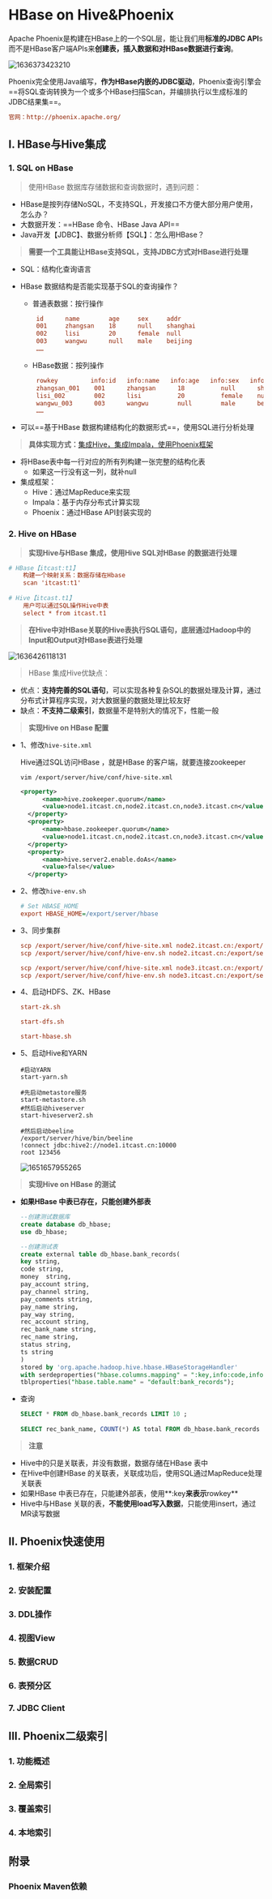 # HBase on Hive&Phoenix

Apache Phoenix是构建在HBase上的一个SQL层，能让我们用**标准的JDBC API**s而不是HBase客户端APIs来**创建表，插入数据和对HBase数据进行查询**。

![1636373423210](assets/1636373423210.png)

Phoenix完全使用Java编写，**作为HBase内嵌的JDBC驱动**，Phoenix查询引擎会==将SQL查询转换为一个或多个HBase扫描Scan，并编排执行以生成标准的JDBC结果集==。

```ini
官网：http://phoenix.apache.org/
```

## I. HBase与Hive集成

### 1. SQL on HBase

> 使用HBase 数据库存储数据和查询数据时，遇到问题：

- HBase是按列存储NoSQL，不支持SQL，开发接口不方便大部分用户使用，怎么办？
- 大数据开发：==HBase 命令、HBase Java API==
- Java开发【JDBC】、数据分析师【SQL】：怎么用HBase？

> **需要一个工具能让HBase支持SQL，支持JDBC方式对HBase进行处理**

- SQL：结构化查询语言

- HBase 数据结构是否能实现基于SQL的查询操作？

  - 普通表数据：按行操作

    ```ini
     id      name        age     sex     addr
     001     zhangsan    18      null    shanghai
     002     lisi        20      female  null
     003     wangwu      null    male    beijing
     ……
    ```

  - HBase数据：按列操作

    ```ini
     rowkey       	info:id   info:name   info:age   info:sex   info:addr
     zhangsan_001    001      zhangsan      18          null      shanghai
     lisi_002        002      lisi          20          female    null
     wangwu_003      003      wangwu        null        male      beijing
     ……
    ```

- 可以==基于HBase 数据构建结构化的数据形式==，使用SQL进行分析处理

> **具体实现方式：**[集成Hive，集成Impala，使用Phoenix框架]()

- 将HBase表中每一行对应的所有列构建一张完整的结构化表
  - 如果这一行没有这一列，就补null
- 集成框架：
  - Hive：通过MapReduce来实现
  - Impala：基于内存分布式计算实现
  - Phoenix：通过HBase API封装实现的

### 2. Hive on HBase

> **实现Hive与HBase  集成，使用Hive SQL对HBase  的数据进行处理**

```ini
# HBase【itcast:t1】
	构建一个映射关系：数据存储在Hbase
	scan 'itcast:t1'
	
# Hive【itcast.t1】
	用户可以通过SQL操作Hive中表
	select * from itcast.t1
```

> **在Hive中对HBase关联的Hive表执行SQL语句，底层通过Hadoop中的Input和Output对HBase表进行处理**

![1636426118131](assets/1636426118131.png)

> HBase 集成Hive优缺点：

- 优点：**支持完善的SQL语句**，可以实现各种复杂SQL的数据处理及计算，通过分布式计算程序实现，对大数据量的数据处理比较友好
- 缺点：**不支持二级索引**，数据量不是特别大的情况下，性能一般

> **实现Hive on HBase 配置**

- 1、修改`hive-site.xml`

  Hive通过SQL访问HBase ，就是HBase 的客户端，就要连接zookeeper

  ```shell
  vim /export/server/hive/conf/hive-site.xml
  ```

  ```xml
  <property>
        <name>hive.zookeeper.quorum</name>
        <value>node1.itcast.cn,node2.itcast.cn,node3.itcast.cn</value>
    </property>
    <property>
        <name>hbase.zookeeper.quorum</name>
        <value>node1.itcast.cn,node2.itcast.cn,node3.itcast.cn</value>
    </property>
    <property>
        <name>hive.server2.enable.doAs</name>
        <value>false</value>
    </property>
  ```

- 2、修改`hive-env.sh`

  ```ini
  # Set HBASE_HOME
  export HBASE_HOME=/export/server/hbase
  ```

- 3、同步集群

  ```ini
  scp /export/server/hive/conf/hive-site.xml node2.itcast.cn:/export/server/hive/conf/
  scp /export/server/hive/conf/hive-env.sh node2.itcast.cn:/export/server/hive/conf/
  
  scp /export/server/hive/conf/hive-site.xml node3.itcast.cn:/export/server/hive/conf/
  scp /export/server/hive/conf/hive-env.sh node3.itcast.cn:/export/server/hive/conf/
  ```

- 4、启动HDFS、ZK、HBase

  ```ini
  start-zk.sh
  
  start-dfs.sh
  
  start-hbase.sh
  ```

- 5、启动Hive和YARN

  ```shell
  #启动YARN
  start-yarn.sh
  
  #先启动metastore服务
  start-metastore.sh
  #然后启动hiveserver
  start-hiveserver2.sh
  
  #然后启动beeline
  /export/server/hive/bin/beeline
  !connect jdbc:hive2://node1.itcast.cn:10000
  root 123456
  ```

  ![1651657955265](assets/1651657955265.png)

> **实现Hive on HBase 的测试**

- **如果HBase 中表已存在，只能创建外部表**

  ```sql
  --创建测试数据库
  create database db_hbase;
  use db_hbase;
  
  --创建测试表
  create external table db_hbase.bank_records(
  key string,
  code string,
  money  string,
  pay_account string,
  pay_channel string,
  pay_comments string,
  pay_name string,
  pay_way string,
  rec_account string,
  rec_bank_name string,
  rec_name string,
  status string,
  ts string
  )  
  stored by 'org.apache.hadoop.hive.hbase.HBaseStorageHandler'  
  with serdeproperties("hbase.columns.mapping" = ":key,info:code,info:money,info:pay_account,info:pay_channel,info:pay_comments,info:pay_name,info:pay_way,info:rec_account,info:rec_bank_name,info:rec_name,info:status,info:timestamp") 
  tblproperties("hbase.table.name" = "default:bank_records");
  ```

- 查询

  ```SQL
  SELECT * FROM db_hbase.bank_records LIMIT 10 ;
    
  SELECT rec_bank_name, COUNT(*) AS total FROM db_hbase.bank_records GROUP BY rec_bank_name ORDER BY total DESC;
  ```

> **注意**

- Hive中的只是关联表，并没有数据，数据存储在HBase 表中
- 在Hive中创建HBase 的关联表，关联成功后，使用SQL通过MapReduce处理关联表
- 如果HBase 中表已存在，只能建外部表，使用**:key**来表示**rowkey**
- Hive中与HBase 关联的表，**不能使用load写入数据**，只能使用insert，通过MR读写数据

## II. Phoenix快速使用

### 1. 框架介绍



### 2. 安装配置



### 3. DDL操作



### 4. 视图View



### 5. 数据CRUD



### 6. 表预分区



### 7. JDBC Client



## III. Phoenix二级索引

### 1. 功能概述



### 2. 全局索引



### 3. 覆盖索引



### 4. 本地索引



## 附录

### Phoenix Maven依赖